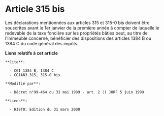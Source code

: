 # Article 315 bis

Les déclarations mentionnées aux articles 315 et 315-0 bis doivent être souscrites avant le 1er janvier de la première année
à compter de laquelle le redevable de la taxe foncière sur les propriétés bâties peut, au titre de l'immeuble concerné,
bénéficier des dispositions des articles 1384 B ou 1384 C du code général des impôts.

**Liens relatifs à cet article**

	**Cite**:

	  - CGI 1384 B, 1384 C
	  - CGIAN3 315, 315-0 bis

	**Modifié par**:

	  - Décret n°99-464 du 31 mai 1999 - art. 2 () JORF 5 juin 1999

	**Liens**:

	  - HISTO: Edition du 31 mars 2000
